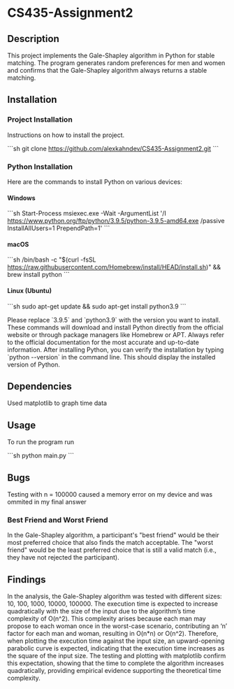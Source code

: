 # CS435-Assignment2

## Description

This project implements the Gale-Shapley algorithm in Python for stable matching. The program generates random preferences for men and women and confirms that the Gale-Shapley algorithm always returns a stable matching.

## Installation

### Project Installation

Instructions on how to install the project.

\`\`\`sh
git clone https://github.com/alexkahndev/CS435-Assignment2.git
\`\`\`

### Python Installation

Here are the commands to install Python on various devices:

#### Windows
\`\`\`sh
Start-Process msiexec.exe -Wait -ArgumentList '/I https://www.python.org/ftp/python/3.9.5/python-3.9.5-amd64.exe /passive InstallAllUsers=1 PrependPath=1'
\`\`\`

#### macOS
\`\`\`sh
/bin/bash -c "$(curl -fsSL https://raw.githubusercontent.com/Homebrew/install/HEAD/install.sh)" && brew install python
\`\`\`

#### Linux (Ubuntu)
\`\`\`sh
sudo apt-get update && sudo apt-get install python3.9
\`\`\`

Please replace \`3.9.5\` and \`python3.9\` with the version you want to install. These commands will download and install Python directly from the official website or through package managers like Homebrew or APT. Always refer to the official documentation for the most accurate and up-to-date information. After installing Python, you can verify the installation by typing \`python --version\` in the command line. This should display the installed version of Python.

## Dependencies

Used matplotlib to graph time data

## Usage

To run the program run 

\`\`\`sh
python main.py
\`\`\`

## Bugs

Testing with n = 100000 caused a memory error on my device and was ommited in my final answer

### Best Friend and Worst Friend

In the Gale-Shapley algorithm, a participant's "best friend" would be their most preferred choice that also finds the match acceptable. The "worst friend" would be the least preferred choice that is still a valid match (i.e., they have not rejected the participant).

## Findings

In the analysis, the Gale-Shapley algorithm was tested with different sizes: 10, 100, 1000, 10000, 100000. The execution time is expected to increase quadratically with the size of the input due to the algorithm’s time complexity of O(n^2). This complexity arises because each man may propose to each woman once in the worst-case scenario, contributing an ‘n’ factor for each man and woman, resulting in O(n*n) or O(n^2). Therefore, when plotting the execution time against the input size, an upward-opening parabolic curve is expected, indicating that the execution time increases as the square of the input size. The testing and plotting with matplotlib confirm this expectation, showing that the time to complete the algorithm increases quadratically, providing empirical evidence supporting the theoretical time complexity.